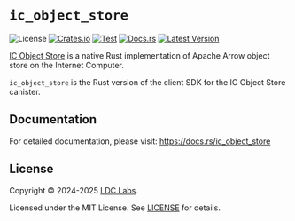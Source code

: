 # `ic_object_store`
![License](https://img.shields.io/crates/l/ic_object_store.svg)
[![Crates.io](https://img.shields.io/crates/d/ic_object_store.svg)](https://crates.io/crates/ic_object_store)
[![Test](https://github.com/ldclabs/ic-oss/actions/workflows/test.yml/badge.svg)](https://github.com/ldclabs/ic-oss/actions/workflows/test.yml)
[![Docs.rs](https://img.shields.io/docsrs/ic_object_store?label=docs.rs)](https://docs.rs/ic_object_store)
[![Latest Version](https://img.shields.io/crates/v/ic_object_store.svg)](https://crates.io/crates/ic_object_store)

[IC Object Store](https://github.com/ldclabs/ic-oss/tree/main/src/ic_object_store_canister) is a native Rust implementation of Apache Arrow object store on the Internet Computer.

`ic_object_store` is the Rust version of the client SDK for the IC Object Store canister.

## Documentation

For detailed documentation, please visit: https://docs.rs/ic_object_store

## License

Copyright © 2024-2025 [LDC Labs](https://github.com/ldclabs).

Licensed under the MIT License. See [LICENSE](../../LICENSE-MIT) for details.
